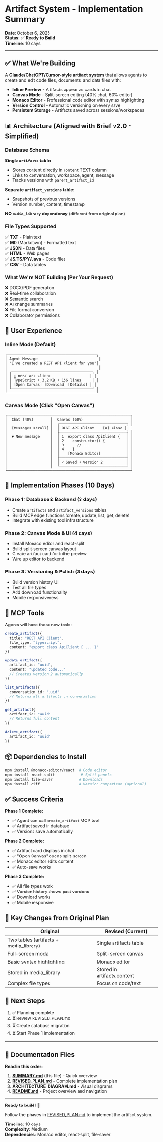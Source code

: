 # Artifact System - Implementation Summary

**Date**: October 6, 2025  
**Status**: ✅ **Ready to Build**  
**Timeline**: 10 days

---

## ✅ What We're Building

A **Claude/ChatGPT/Cursor-style artifact system** that allows agents to create and edit code files, documents, and data files with:

- **Inline Preview** - Artifacts appear as cards in chat
- **Canvas Mode** - Split-screen editing (40% chat, 60% editor)
- **Monaco Editor** - Professional code editor with syntax highlighting
- **Version Control** - Automatic versioning on every save
- **Persistent Storage** - Artifacts saved across sessions/workspaces

## 📊 Architecture (Aligned with Brief v2.0 - Simplified)

### Database Schema

**Single `artifacts` table:**
- Stores content directly in `content` TEXT column
- Links to conversation, workspace, agent, message
- Tracks versions with `parent_artifact_id`

**Separate `artifact_versions` table:**
- Snapshots of previous versions
- Version number, content, timestamp

**NO `media_library` dependency** (different from original plan)

### File Types Supported

✅ **TXT** - Plain text  
✅ **MD** (Markdown) - Formatted text  
✅ **JSON** - Data files  
✅ **HTML** - Web pages  
✅ **JS/TS/PY/Java** - Code files  
✅ **CSV** - Data tables

### What We're NOT Building (Per Your Request)

❌ DOCX/PDF generation  
❌ Real-time collaboration  
❌ Semantic search  
❌ AI change summaries  
❌ File format conversion  
❌ Collaborator permissions

## 🎨 User Experience

### Inline Mode (Default)
```
┌─────────────────────────────────────────┐
│ Agent Message                            │
│ "I've created a REST API client for you"│
│                                          │
│ ┌─────────────────────────────────────┐ │
│ │ 📄 REST API Client                  │ │
│ │ TypeScript • 3.2 KB • 156 lines     │ │
│ │ [Open Canvas] [Download] [Details] │ │
│ └─────────────────────────────────────┘ │
└─────────────────────────────────────────┘
```

### Canvas Mode (Click "Open Canvas")
```
┌─────────────────────────────────────────────────────────┐
│  Chat (40%)        │  Canvas (60%)                      │
│                    │  ┌───────────────────────────────┐ │
│  [Messages scroll] │  │ REST API Client    [X] Close │ │
│                    │  ├───────────────────────────────┤ │
│  ▼ New message     │  │ 1  export class ApiClient {   │ │
│                    │  │ 2    constructor() {          │ │
│                    │  │ 3      // ...                 │ │
│                    │  │ 4    }                        │ │
│                    │  │    [Monaco Editor]            │ │
│                    │  ├───────────────────────────────┤ │
│                    │  │ ✓ Saved • Version 2           │ │
│                    │  └───────────────────────────────┘ │
└─────────────────────────────────────────────────────────┘
```

## 🚀 Implementation Phases (10 Days)

### Phase 1: Database & Backend (3 days)
- Create `artifacts` and `artifact_versions` tables
- Build MCP edge functions (create, update, list, get, delete)
- Integrate with existing tool infrastructure

### Phase 2: Canvas Mode & UI (4 days)
- Install Monaco editor and react-split
- Build split-screen canvas layout
- Create artifact card for inline preview
- Wire up editor to backend

### Phase 3: Versioning & Polish (3 days)
- Build version history UI
- Test all file types
- Add download functionality
- Mobile responsiveness

## 🔧 MCP Tools

Agents will have these new tools:

```typescript
create_artifact({
  title: "REST API Client",
  file_type: "typescript",
  content: "export class ApiClient { ... }"
})

update_artifact({
  artifact_id: "uuid",
  content: "updated code..."
  // Creates version 2 automatically
})

list_artifacts({
  conversation_id: "uuid"
  // Returns all artifacts in conversation
})

get_artifact({
  artifact_id: "uuid"
  // Returns full content
})

delete_artifact({
  artifact_id: "uuid"
})
```

## 📦 Dependencies to Install

```bash
npm install @monaco-editor/react  # Code editor
npm install react-split            # Split panels
npm install file-saver            # Downloads
npm install diff                  # Version comparison (optional)
```

## ✅ Success Criteria

**Phase 1 Complete:**
- ✅ Agent can call `create_artifact` MCP tool
- ✅ Artifact saved in database
- ✅ Versions save automatically

**Phase 2 Complete:**
- ✅ Artifact card displays in chat
- ✅ "Open Canvas" opens split-screen
- ✅ Monaco editor edits content
- ✅ Auto-save works

**Phase 3 Complete:**
- ✅ All file types work
- ✅ Version history shows past versions
- ✅ Download works
- ✅ Mobile responsive

## 🎯 Key Changes from Original Plan

| Original | Revised (Current) |
|----------|-------------------|
| Two tables (artifacts + media_library) | Single artifacts table |
| Full-screen modal | Split-screen canvas |
| Basic syntax highlighting | Monaco editor |
| Stored in media_library | Stored in artifacts.content |
| Complex file types | Focus on code/text |

## 📝 Next Steps

1. ✅ Planning complete
2. ⏳ Review REVISED_PLAN.md
3. ⏳ Create database migration
4. ⏳ Start Phase 1 implementation

---

## 📄 Documentation Files

**Read in this order:**

1. **[SUMMARY.md](SUMMARY.md)** (this file) - Quick overview
2. **[REVISED_PLAN.md](REVISED_PLAN.md)** - Complete implementation plan
3. **[ARCHITECTURE_DIAGRAM.md](ARCHITECTURE_DIAGRAM.md)** - Visual diagrams
4. **[README.md](README.md)** - Project overview and navigation

---

**Ready to build!** 🚀

Follow the phases in [REVISED_PLAN.md](REVISED_PLAN.md) to implement the artifact system.

**Timeline**: 10 days  
**Complexity**: Medium  
**Dependencies**: Monaco editor, react-split, file-saver

